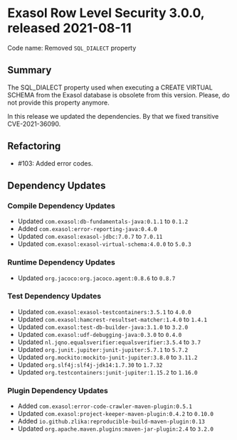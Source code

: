 # Exasol Row Level Security 3.0.0, released 2021-08-11

Code name: Removed `SQL_DIALECT` property

## Summary

The SQL_DIALECT property used when executing a CREATE VIRTUAL SCHEMA from the Exasol database is obsolete from this version. Please, do not provide this property anymore.

In this release we updated the dependencies. By that we fixed transitive CVE-2021-36090.

## Refactoring

* #103: Added error codes.

## Dependency Updates

### Compile Dependency Updates

* Updated `com.exasol:db-fundamentals-java:0.1.1` to `0.1.2`
* Added `com.exasol:error-reporting-java:0.4.0`
* Updated `com.exasol:exasol-jdbc:7.0.7` to `7.0.11`
* Updated `com.exasol:exasol-virtual-schema:4.0.0` to `5.0.3`

### Runtime Dependency Updates

* Updated `org.jacoco:org.jacoco.agent:0.8.6` to `0.8.7`

### Test Dependency Updates

* Updated `com.exasol:exasol-testcontainers:3.5.1` to `4.0.0`
* Updated `com.exasol:hamcrest-resultset-matcher:1.4.0` to `1.4.1`
* Updated `com.exasol:test-db-builder-java:3.1.0` to `3.2.0`
* Updated `com.exasol:udf-debugging-java:0.3.0` to `0.4.0`
* Updated `nl.jqno.equalsverifier:equalsverifier:3.5.4` to `3.7`
* Updated `org.junit.jupiter:junit-jupiter:5.7.1` to `5.7.2`
* Updated `org.mockito:mockito-junit-jupiter:3.8.0` to `3.11.2`
* Updated `org.slf4j:slf4j-jdk14:1.7.30` to `1.7.32`
* Updated `org.testcontainers:junit-jupiter:1.15.2` to `1.16.0`

### Plugin Dependency Updates

* Added `com.exasol:error-code-crawler-maven-plugin:0.5.1`
* Updated `com.exasol:project-keeper-maven-plugin:0.4.2` to `0.10.0`
* Added `io.github.zlika:reproducible-build-maven-plugin:0.13`
* Updated `org.apache.maven.plugins:maven-jar-plugin:2.4` to `3.2.0`